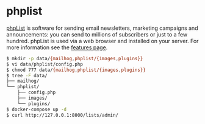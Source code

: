 phplist
=======

[phpList][1] is software for sending email newsletters, marketing campaigns and
announcements: you can send to millions of subscribers or just to a few
hundred. phpList is used via a web browser and installed on your server. For
more information see the [features page][2].

```bash
$ mkdir -p data/{mailhog,phplist/{images,plugins}}
$ vi data/phplist/config.php
$ chmod 777 data/{mailhog,phplist/{images,plugins}}
$ tree -F data/
├── mailhog/
└── phplist/
    ├── config.php
    ├── images/
    └── plugins/
$ docker-compose up -d
$ curl http://127.0.0.1:8000/lists/admin/
```

[1]: https://www.phplist.org/
[2]: https://www.phplist.org/features/
